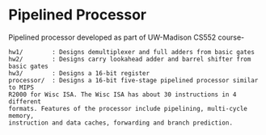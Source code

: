 # Pipelined Processor

Pipelined processor developed as part of UW-Madison CS552 course-

```
hw1/        : Designs demultiplexer and full adders from basic gates 
hw2/        : Designs carry lookahead adder and barrel shifter from basic gates
hw3/        : Designs a 16-bit register
processor/  : Designs a 16-bit five-stage pipelined processor similar to MIPS 
R2000 for Wisc ISA. The Wisc ISA has about 30 instructions in 4 different 
formats. Features of the processor include pipelining, multi-cycle memory, 
instruction and data caches, forwarding and branch prediction.   
```